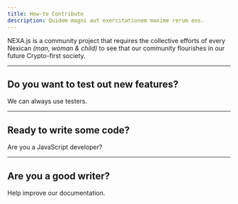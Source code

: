 ```yaml
---
title: How-to Contribute
description: Quidem magni aut exercitationem maxime rerum eos.
---
```


NEXA.js is a community project that requires the collective efforts of every Nexican _(man, woman & child)_ to see that our community flourishes in our future Crypto-first society.

---

## Do you want to test out new features?

We can always use testers.

---

## Ready to write some code?

Are you a JavaScript developer?

---

## Are you a good writer?

Help improve our documentation.
